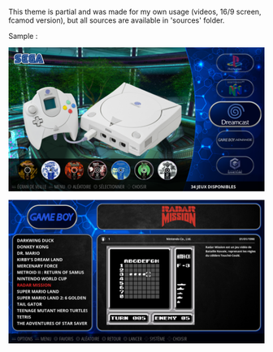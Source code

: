 This theme is partial and was made for my own usage (videos, 16/9 screen, fcamod version), but all sources are available in 'sources' folder.


Sample :

![alt text](https://github.com/dukeblooders/es-showfloor/blob/master/screenshot.png)

![alt text](https://github.com/dukeblooders/es-showfloor/blob/master/screenshot2.png)

